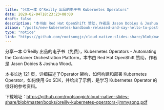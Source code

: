 ```yaml
---
title: "分享一本 O‘Reilly 出品的电子书 Kubernetes Operators"
date: 2020-02-04T18:23:23+08:00
draft: false
description: "本书由 Red Hat OpenShift 赞助，作者是 Jason Dobies & Joshua Wood。"
aliase: "/posts/new-kubernetes-handbook-released-and-say-hello-to-post-kubernetes-era"
type: "notice"
link: "https://github.com/rootsongjc/cloud-native-slides-share/blob/master/books/oreilly-kubernetes-operators-jimmysong.pdf"
---
```


分享一本 O‘Reilly 出品的电子书（免费），Kubernetes Operators - Automating the Container Orchestration Platform，本书由 Red Hat OpenShift 赞助，作者是 Jason Dobies & Joshua Wood。

本书长达 121 页，详细描述了Operator 架构，如何构建和部署 Kubernetes Operator，如何使用 Go SDK，并给出了示例，是学习 Kubernetes Operator 的很好的参考资料。

下载地址：<https://github.com/rootsongjc/cloud-native-slides-share/blob/master/books/oreilly-kubernetes-operators-jimmysong.pdf>

